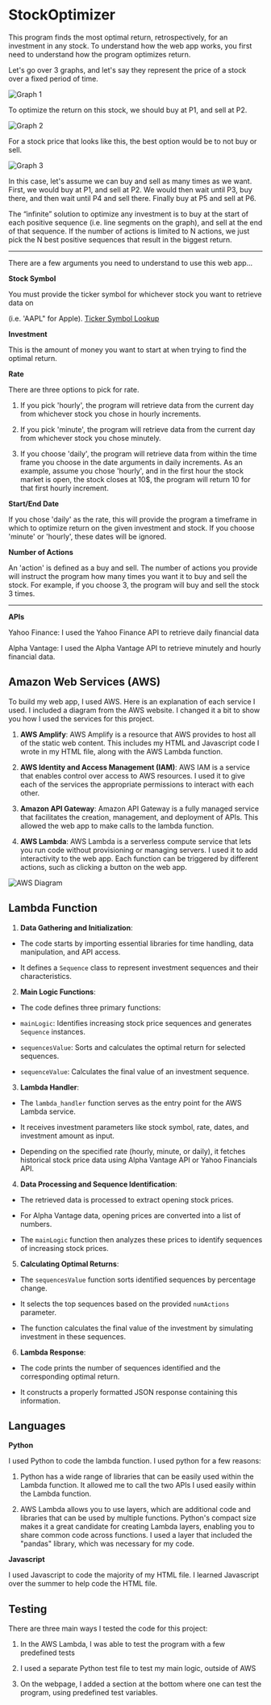 # StockOptimizer
This program finds the most optimal return, retrospectively, for an investment in any stock. To understand how the web app works, you first need to understand how the program optimizes return.

  

Let's go over 3 graphs, and let's say they represent the price of a stock over a fixed period of time.

  

![Graph 1](https://i.ibb.co/5GbRDVT/Screen-Shot-2023-08-08-at-9-23-46-PM.png)

To optimize the return on this stock, we should buy at P1, and sell at P2.

  

![Graph 2](https://i.ibb.co/WvsSCJf/Screen-Shot-2023-08-08-at-9-36-22-PM.png)

For a stock price that looks like this, the best option would be to not buy or sell.

  

![Graph 3](https://i.ibb.co/MPCCXFN/Screen-Shot-2023-08-09-at-5-14-50-PM.png)

  

In this case, let's assume we can buy and sell as many times as we want. First, we would buy at P1, and sell at P2. We would then wait until P3, buy there, and then wait until P4 and sell there. Finally buy at P5 and sell at P6.

  

The “infinite” solution to optimize any investment is to buy at the start of each positive sequence (i.e. line segments on the graph), and sell at the end of that sequence. If the number of actions is limited to N actions, we just pick the N best positive sequences that result in the biggest return.

  

---

  

There are a few arguments you need to understand to use this web app...

  

**Stock Symbol**

You must provide the ticker symbol for whichever stock you want to retrieve data on

(i.e. 'AAPL" for Apple). [Ticker Symbol Lookup](https://finance.yahoo.com/lookup/)

  

**Investment**

This is the amount of money you want to start at when trying to find the optimal return.

  

**Rate**

There are three options to pick for rate.

  

1. If you pick 'hourly', the program will retrieve data from the current day from whichever stock you chose in hourly increments.

2. If you pick 'minute', the program will retrieve data from the current day from whichever stock you chose minutely.

3. If you choose 'daily', the program will retrieve data from within the time frame you choose in the date arguments in daily increments. As an example, assume you chose 'hourly', and in the first hour the stock market is open, the stock closes at 10$, the program will return 10 for that first hourly increment.

  

**Start/End Date**

If you chose 'daily' as the rate, this will provide the program a timeframe in which to optimize return on the given investment and stock. If you choose 'minute' or 'hourly', these dates will be ignored.

  

**Number of Actions**

An 'action' is defined as a buy and sell. The number of actions you provide will instruct the program how many times you want it to buy and sell the stock. For example, if you choose 3, the program will buy and sell the stock 3 times.

  

---

  

**APIs**

Yahoo Finance: I used the Yahoo Finance API to retrieve daily financial data

Alpha Vantage: I used the Alpha Vantage API to retrieve minutely and hourly financial data.

  

## Amazon Web Services (AWS)

To build my web app, I used AWS. Here is an explanation of each service I used. I included a diagram from the AWS website. I changed it a bit to show you how I used the services for this project.

1. **AWS Amplify**: AWS Amplify is a resource that AWS provides to host all of the static web content. This includes my HTML and Javascript code I wrote in my HTML file, along with the AWS Lambda function.

2. **AWS Identity and Access Management (IAM)**: AWS IAM is a service that enables control over access to AWS resources. I used it to give each of the services the appropriate permissions to interact with each other.

3. **Amazon API Gateway**: Amazon API Gateway is a fully managed service that facilitates the creation, management, and deployment of APIs. This allowed the web app to make calls to the lambda function.

4. **AWS Lambda**: AWS Lambda is a serverless compute service that lets you run code without provisioning or managing servers. I used it to add interactivity to the web app. Each function can be triggered by different actions, such as clicking a button on the web app.

![AWS Diagram](https://i.ibb.co/VM23JBR/Screen-Shot-2023-08-09-at-11-10-21-PM.png)

  

## Lambda Function

1. **Data Gathering and Initialization**:

- The code starts by importing essential libraries for time handling, data manipulation, and API access.

- It defines a `Sequence` class to represent investment sequences and their characteristics.

2. **Main Logic Functions**:

- The code defines three primary functions:

- `mainLogic`: Identifies increasing stock price sequences and generates `Sequence` instances.

- `sequencesValue`: Sorts and calculates the optimal return for selected sequences.

- `sequenceValue`: Calculates the final value of an investment sequence.

3. **Lambda Handler**:

- The `lambda_handler` function serves as the entry point for the AWS Lambda service.

- It receives investment parameters like stock symbol, rate, dates, and investment amount as input.

- Depending on the specified rate (hourly, minute, or daily), it fetches historical stock price data using Alpha Vantage API or Yahoo Financials API.

4. **Data Processing and Sequence Identification**:

- The retrieved data is processed to extract opening stock prices.

- For Alpha Vantage data, opening prices are converted into a list of numbers.

- The `mainLogic` function then analyzes these prices to identify sequences of increasing stock prices.

5. **Calculating Optimal Returns**:

- The `sequencesValue` function sorts identified sequences by percentage change.

- It selects the top sequences based on the provided `numActions` parameter.

- The function calculates the final value of the investment by simulating investment in these sequences.

6. **Lambda Response**:

- The code prints the number of sequences identified and the corresponding optimal return.

- It constructs a properly formatted JSON response containing this information.

  

## Languages

**Python**

I used Python to code the lambda function. I used python for a few reasons:

  

1. Python has a wide range of libraries that can be easily used within the Lambda function. It allowed me to call the two APIs I used easily within the Lambda function.

2. AWS Lambda allows you to use layers, which are additional code and libraries that can be used by multiple functions. Python's compact size makes it a great candidate for creating Lambda layers, enabling you to share common code across functions. I used a layer that included the "pandas" library, which was necessary for my code.

  

**Javascript**

I used Javascript to code the majority of my HTML file. I learned Javascript over the summer to help code the HTML file.


## Testing

There are three main ways I tested the code for this project:

1.  In the AWS Lambda, I was able to test the program with a few predefined tests
    
2.  I used a separate Python test file to test my main logic, outside of AWS
    
3.  On the webpage, I added a section at the bottom where one can test the program, using predefined test variables.
